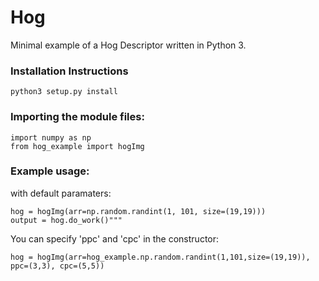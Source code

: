# Hog
Minimal example of a Hog Descriptor written in Python 3.
### Installation Instructions
```
python3 setup.py install
```
### Importing the module files:
```
import numpy as np
from hog_example import hogImg
```
### Example usage:
with default paramaters:
```
hog = hogImg(arr=np.random.randint(1, 101, size=(19,19)))
output = hog.do_work()"""
```
You can specify 'ppc' and 'cpc' in the constructor:
```
hog = hogImg(arr=hog_example.np.random.randint(1,101,size=(19,19)), ppc=(3,3), cpc=(5,5))
```
